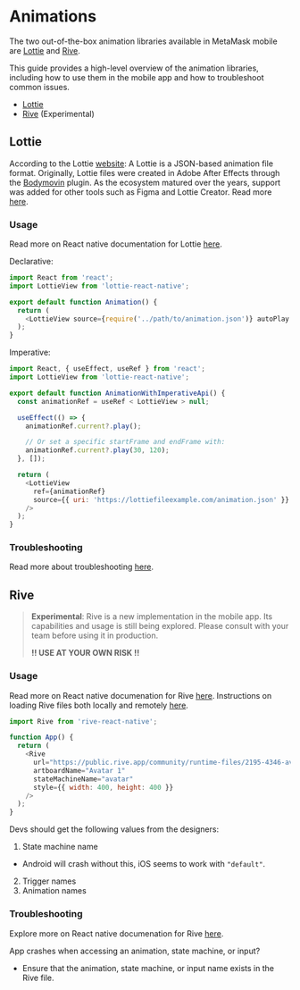 # Animations

The two out-of-the-box animation libraries available in MetaMask mobile are [Lottie](https://github.com/lottie-react-native/lottie-react-native) and [Rive](https://github.com/rive-app/rive-react-native).

This guide provides a high-level overview of the animation libraries, including how to use them in the mobile app and how to troubleshoot common issues.

- [Lottie](#lottie)
- [Rive](#tools-for-identifying-re-renders) (Experimental)

## Lottie

According to the Lottie [website](https://lottiefiles.com/what-is-lottie): A Lottie is a JSON-based animation file format. Originally, Lottie files were created in Adobe After Effects through the [Bodymovin](https://aescripts.com/bodymovin/) plugin. As the ecosystem matured over the years, support was added for other tools such as Figma and Lottie Creator. Read more [here](https://lottiefiles.com/lottie-creator).

### Usage

Read more on React native documentation for Lottie [here](https://airbnb.io/lottie/#/react-native).

Declarative:

```javascript
import React from 'react';
import LottieView from 'lottie-react-native';

export default function Animation() {
  return (
    <LottieView source={require('../path/to/animation.json')} autoPlay loop />
  );
}
```

Imperative:

```javascript
import React, { useEffect, useRef } from 'react';
import LottieView from 'lottie-react-native';

export default function AnimationWithImperativeApi() {
  const animationRef = useRef < LottieView > null;

  useEffect(() => {
    animationRef.current?.play();

    // Or set a specific startFrame and endFrame with:
    animationRef.current?.play(30, 120);
  }, []);

  return (
    <LottieView
      ref={animationRef}
      source={{ uri: 'https://lottiefileexample.com/animation.json' }}
    />
  );
}
```

### Troubleshooting

Read more about troubleshooting [here](https://airbnb.io/lottie/#/react-native?id=troubleshooting).

## Rive

> **Experimental**: Rive is a new implementation in the mobile app. Its capabilities and usage is still being explored. Please consult with your team before using it in production.
>
> **!! USE AT YOUR OWN RISK !!**

### Usage

Read more on React native documenation for Rive [here](https://rive.app/docs/runtimes/react-native/react-native). Instructions on loading Rive files both locally and remotely [here](https://rive.app/docs/runtimes/react-native/loading-rive-to-expo).

```javascript
import Rive from 'rive-react-native';

function App() {
  return (
    <Rive
      url="https://public.rive.app/community/runtime-files/2195-4346-avatar-pack-use-case.riv"
      artboardName="Avatar 1"
      stateMachineName="avatar"
      style={{ width: 400, height: 400 }}
    />
  );
}
```

Devs should get the following values from the designers:

1. State machine name

- Android will crash without this, iOS seems to work with `"default"`.

2. Trigger names
3. Animation names

### Troubleshooting

Explore more on React native documenation for Rive [here](https://rive.app/docs/runtimes/react-native/react-native).

App crashes when accessing an animation, state machine, or input?

- Ensure that the animation, state machine, or input name exists in the Rive file.
